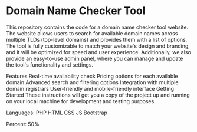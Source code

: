 # Domain Name Checker Tool
This repository contains the code for a domain name checker tool website. The website allows users to search for available domain names across multiple TLDs (top-level domains) and provides them with a list of options. The tool is fully customizable to match your website's design and branding, and it will be optimized for speed and user experience. Additionally, we also provide an easy-to-use admin panel, where you can manage and update the tool's functionality and settings.

Features
Real-time availability check
Pricing options for each available domain
Advanced search and filtering options
Integration with multiple domain registrars
User-friendly and mobile-friendly interface
Getting Started
These instructions will get you a copy of the project up and running on your local machine for development and testing purposes.

Languages:
PHP
HTML
CSS
JS
Bootstrap

Percent:
50%
